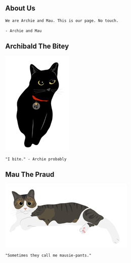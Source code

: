 ## About Us

```
We are Archie and Mau. This is our page. No touch. 

- Archie and Mau
```


## Archibald The Bitey

<img src="https://github.com/Fasian1/Catscapades/raw/master/imgs/archie3.png" width="200">


```
"I bite." - Archie probably
```

## Mau The Praud 

<img src="https://github.com/Fasian1/Catscapades/raw/master/imgs/mau2.png" height="200">


```
"Sometimes they call me mausie-pants."
```
